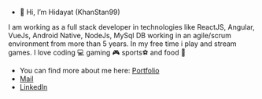 - 👋 Hi, I’m Hidayat (KhanStan99)

I am working as a full stack developer in technologies like ReactJS, Angular, VueJs, Android Native, NodeJs, MySql DB working in an agile/scrum environment from more than 5 years.
In my free time i play and stream games.
I love coding 💻 gaming 🎮 sports⚽ and food 🥙

- You can find more about me here: [Portfolio](https://hidayat-portfolio.web.app/)
- [Mail](mailto://soubankhan3@gmail.com)
- [LinkedIn](https://www.linkedin.com/in/userhidayatkhan/)
